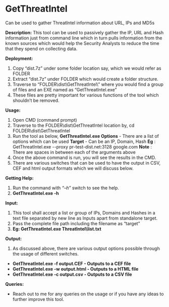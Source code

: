 # GetThreatIntel
Can be used to gather ThreatIntel information about URL, IPs and MD5s

**Description:**
This tool can be used to passively gather the IP, URL and Hash information just from command line which in turn pulls information from the known sources which would help the Security Analysts to reduce the time that they spend on collecting data.

**Deployment:**
1.	Copy “dist.7z” under some folder location say, which we would refer as FOLDER
2.	Extract “dist.7z” under FOLDER which would create a folder structure.
3.	Traverse to “FOLDER\dist\GetThreatIntel\” where you would find a group of files and an EXE named as “GetThreatIntel.exe”
4.	These files are pretty important for various functions of the tool which shouldn’t be removed.

**Usage:**
1. Open CMD (command prompt)
2. Traverse to the FOLDER\dist\GetThreatIntel location by,
      cd FOLDER\dist\GetThreatIntel
3. Run the tool as below,
      **GetThreatIntel.exe <options> <target>**
      **Options** 	-	There are a list of options which can be used
      **Target** 		-	Can be an IP, Domain, Hash
      **Eg** : GetThreatIntel.exe  --proxy pr-test-dist.net:3128 google.com 
      **Note** : There are spaces in between each of the arguments above
4. Once the above command is run, you will see the results in the CMD.
5. There are various switches that can be used to have the output in CSV, CEF and html output formats which we will discuss below.

**Getting Help:**
1. Run the command with *“–h”* switch to see the help.
2. **GetThreatIntel.exe -h**
 
**Input:**
1. This tool shall accept a list or group of IPs, Domains and Hashes in a text file separated by new line as Inputs apart from standalone target.
2. Pass the complete file path including the filename as “target”
3. **Eg: GetThreatIntel.exe ThreatIntel\list.txt**
 
**Output:**
1. As discussed above, there are various output options possible through the usage of different switches.
 * **GetThreatIntel.exe  -f  output.CEF 	- 	Outputs to a CEF file**
 * **GetThreatIntel.exe  -w  output.html 	- 	Outputs to a HTML file**
 * **GetThreatIntel.exe  -c  output.csv	-	Outputs to a CSV file**
 
**Queries:**
* Reach out to me for any queries on the usage or if you have any ideas to further improve this tool.
